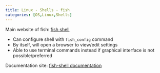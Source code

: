 ```yaml
---
title: Linux - Shells - fish
categories: [OS,Linux,Shells]
---
```


Main website of fish: [fish shell](https://fishshell.com/)

- Can configure shell with `fish_config` command
- By itself, will open a browser to view/edit settings
- Able to use terminal commands instead if graphical interface is not possible/preferred

Documentation site: [fish-shell documentation](https://fishshell.com/docs/current/index.html)
